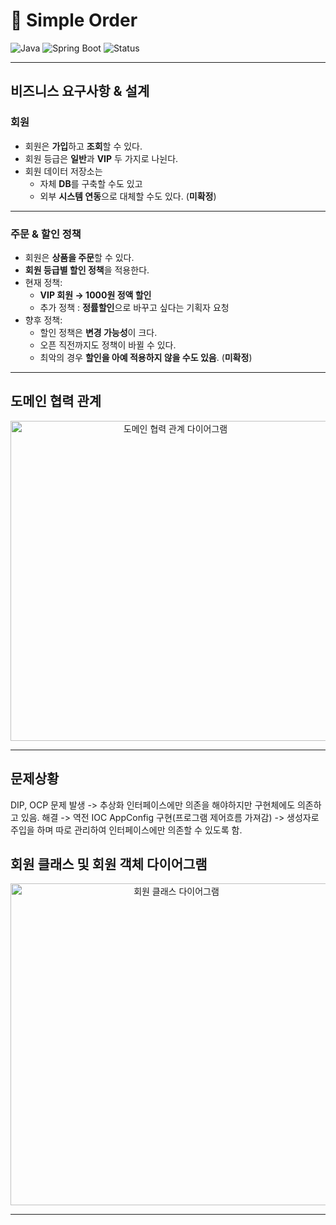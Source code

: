 # 🛒 Simple Order

![Java](https://img.shields.io/badge/Java-17-blue?logo=openjdk)
![Spring Boot](https://img.shields.io/badge/Spring%20Boot-3.x-brightgreen?logo=springboot)
![Status](https://img.shields.io/badge/status-in%20progress-yellow)

---

## 비즈니스 요구사항 & 설계

### 회원
- 회원은 **가입**하고 **조회**할 수 있다.  
- 회원 등급은 **일반**과 **VIP** 두 가지로 나뉜다.  
- 회원 데이터 저장소는  
  - 자체 **DB**를 구축할 수도 있고  
  - 외부 **시스템 연동**으로 대체할 수도 있다. (**미확정**)

---

### 주문 & 할인 정책
- 회원은 **상품을 주문**할 수 있다.  
- **회원 등급별 할인 정책**을 적용한다.  
- 현재 정책:  
  - **VIP 회원 → 1000원 정액 할인**
  - 추가 정책 : 
      **정률할인**으로 바꾸고 싶다는 기획자 요청
- 향후 정책:  
  - 할인 정책은 **변경 가능성**이 크다.  
  - 오픈 직전까지도 정책이 바뀔 수 있다.  
  - 최악의 경우 **할인을 아예 적용하지 않을 수도 있음**. (**미확정**)  

---

## 도메인 협력 관계
<p align="center">
  <img width="512" src="https://github.com/user-attachments/assets/4ee25655-8e76-4463-a395-ef8831f90ba7" alt="도메인 협력 관계 다이어그램"/>
</p>


---

## 문제상황
DIP, OCP 문제 발생 -> 추상화 인터페이스에만 의존을 해야하지만 구현체에도 의존하고 있음. 
해결 -> 역전 IOC  AppConfig 구현(프로그램 제어흐름 가져감) -> 생성자로 주입을 하며 따로 관리하여 인터페이스에만 의존할 수 있도록 함.

## 회원 클래스 및 회원 객체 다이어그램
<p align="center">
  <img width="515" src="https://github.com/user-attachments/assets/55da7c1a-2291-4b0a-afbd-1e7e2b4fb321" alt="회원 클래스 다이어그램"/>
</p>

---

